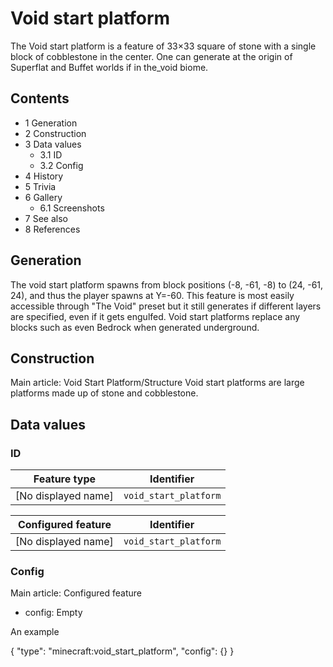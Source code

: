 # Void start platform
The Void start platform is a feature of 33×33 square of stone with a single block of cobblestone in the center. One can generate at the origin of Superflat and Buffet worlds if in the_void biome.

## Contents
- 1 Generation
- 2 Construction
- 3 Data values
	- 3.1 ID
	- 3.2 Config
- 4 History
- 5 Trivia
- 6 Gallery
	- 6.1 Screenshots
- 7 See also
- 8 References

## Generation
The void start platform spawns from block positions (-8, -61, -8) to (24, -61, 24), and thus the player spawns at Y=-60. This feature is most easily accessible through "The Void" preset but it still generates if different layers are specified, even if it gets engulfed.  Void start platforms replace any blocks such as even Bedrock when generated underground.

## Construction
Main article: Void Start Platform/Structure
Void start platforms are large platforms made up of stone and cobblestone.

## Data values
### ID
| Feature type        | Identifier            |
|---------------------|-----------------------|
| [No displayed name] | `void_start_platform` |

| Configured feature  | Identifier            |
|---------------------|-----------------------|
| [No displayed name] | `void_start_platform` |

### Config
Main article: Configured feature
- config: Empty


An example

{
  "type": "minecraft:void_start_platform",
  "config": {}
}



